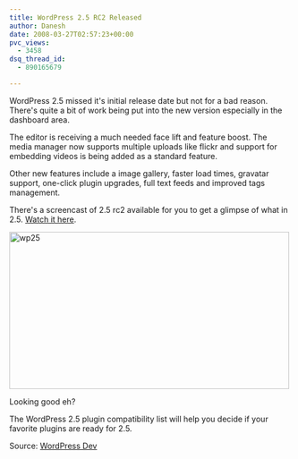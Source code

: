 ```yaml
---
title: WordPress 2.5 RC2 Released
author: Danesh
date: 2008-03-27T02:57:23+00:00
pvc_views:
  - 3458
dsq_thread_id:
  - 890165679

---
```

WordPress 2.5 missed it's initial release date but not for a bad reason. There's quite a bit of work being put into the new version especially in the dashboard area.

The editor is receiving a much needed face lift and feature boost. The media manager now supports multiple uploads like flickr and support for embedding videos is being added as a standard feature.

Other new features include a image gallery, faster load times, gravatar support, one-click plugin upgrades, full text feeds and improved tags management.

There's a screencast of 2.5 rc2 available for you to get a glimpse of what in 2.5. [Watch it here][1].

[<img loading="lazy" src="http://farm3.static.flickr.com/2399/2364830043_455117cb61.jpg" alt="wp25" border="0" height="281" width="500" />][2]

Looking good eh?

The WordPress 2.5 plugin compatibility list will help you decide if your favorite plugins are ready for 2.5.

Source: [WordPress Dev][1]

 [1]: http://wordpress.org/development/2008/03/wordpress-25-rc2/
 [2]: http://www.flickr.com/photos/dannyportal/2364830043/ "wp25 by vwvr9, on Flickr"